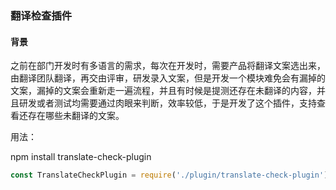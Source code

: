 ### 翻译检查插件

#### 背景

之前在部门开发时有多语言的需求，每次在开发时，需要产品将翻译文案选出来，由翻译团队翻译，再交由评审，研发录入文案，但是开发一个模块难免会有漏掉的文案，漏掉的文案会重新走一遍流程，并且有时候是提测还存在未翻译的内容，并且研发或者测试均需要通过肉眼来判断，效率较低，于是开发了这个插件，支持查看还存在哪些未翻译的文案。

用法：

npm install translate-check-plugin

```js
const TranslateCheckPlugin = require('./plugin/translate-check-plugin');

```

